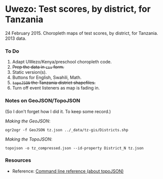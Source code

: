 Uwezo: Test scores, by district, for Tanzania 
=======

24 February 2015. Choropleth maps of test scores, by district, for Tanzania. 2013 data.



### To Do
1. Adapt UWezo/Kenya/preschool choropleth code.
2. ~~Prep the data in `csv` form.~~
3. Static version(s).
4. Buttons for English, Swahili, Math.
5. ~~`topoJSON` the Tanzania district shapefiles.~~
6. Turn off event listeners as map is fading in.
  

### Notes on GeoJSON/TopoJSON

(So I don't forget how I did it. To keep some record.)

_Making the GeoJSON_:

	ogr2ogr -f GeoJSON tz.json ../_data/tz-gis/Districts.shp

_Making the TopoJSON_:

	topojson -o tz_compressed.json --id-property District_N tz.json


### Resources

* Reference: [Command line reference (about topoJSON)](https://github.com/mbostock/topojson/wiki/Command-Line-Reference)


